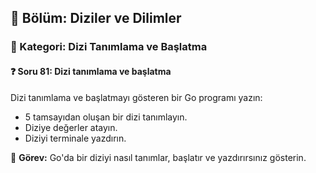 ## 📘 Bölüm: Diziler ve Dilimler  
### 🔹 Kategori: Dizi Tanımlama ve Başlatma  
#### ❓ Soru 81: Dizi tanımlama ve başlatma

Dizi tanımlama ve başlatmayı gösteren bir Go programı yazın:

- 5 tamsayıdan oluşan bir dizi tanımlayın.
- Diziye değerler atayın.
- Diziyi terminale yazdırın.

🔧 **Görev:** Go'da bir diziyi nasıl tanımlar, başlatır ve yazdırırsınız gösterin.
